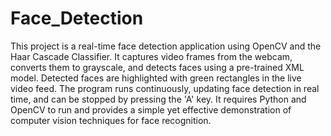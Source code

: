 # Face_Detection
This project is a real-time face detection application using OpenCV and the Haar Cascade Classifier. It captures video frames from the webcam, converts them to grayscale, and detects faces using a pre-trained XML model. Detected faces are highlighted with green rectangles in the live video feed. The program runs continuously, updating face detection in real time, and can be stopped by pressing the 'A' key. It requires Python and OpenCV to run and provides a simple yet effective demonstration of computer vision techniques for face recognition.
